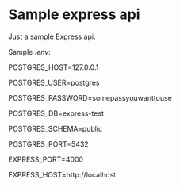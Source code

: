 # Sample express api

Just a sample Express api.

Sample _.env_:

POSTGRES_HOST=127.0.0.1

POSTGRES_USER=postgres

POSTGRES_PASSWORD=somepassyouwanttouse

POSTGRES_DB=express-test

POSTGRES_SCHEMA=public

POSTGRES_PORT=5432

EXPRESS_PORT=4000

EXPRESS_HOST=http://localhost